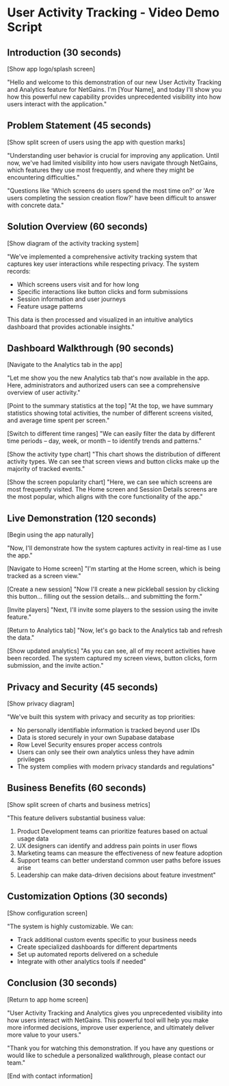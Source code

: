 # User Activity Tracking - Video Demo Script

## Introduction (30 seconds)
[Show app logo/splash screen]

"Hello and welcome to this demonstration of our new User Activity Tracking and Analytics feature for NetGains. I'm [Your Name], and today I'll show you how this powerful new capability provides unprecedented visibility into how users interact with the application."

## Problem Statement (45 seconds)
[Show split screen of users using the app with question marks]

"Understanding user behavior is crucial for improving any application. Until now, we've had limited visibility into how users navigate through NetGains, which features they use most frequently, and where they might be encountering difficulties."

"Questions like 'Which screens do users spend the most time on?' or 'Are users completing the session creation flow?' have been difficult to answer with concrete data."

## Solution Overview (60 seconds)
[Show diagram of the activity tracking system]

"We've implemented a comprehensive activity tracking system that captures key user interactions while respecting privacy. The system records:

- Which screens users visit and for how long
- Specific interactions like button clicks and form submissions
- Session information and user journeys
- Feature usage patterns

This data is then processed and visualized in an intuitive analytics dashboard that provides actionable insights."

## Dashboard Walkthrough (90 seconds)
[Navigate to the Analytics tab in the app]

"Let me show you the new Analytics tab that's now available in the app. Here, administrators and authorized users can see a comprehensive overview of user activity."

[Point to the summary statistics at the top]
"At the top, we have summary statistics showing total activities, the number of different screens visited, and average time spent per screen."

[Switch to different time ranges]
"We can easily filter the data by different time periods – day, week, or month – to identify trends and patterns."

[Show the activity type chart]
"This chart shows the distribution of different activity types. We can see that screen views and button clicks make up the majority of tracked events."

[Show the screen popularity chart]
"Here, we can see which screens are most frequently visited. The Home screen and Session Details screens are the most popular, which aligns with the core functionality of the app."

## Live Demonstration (120 seconds)
[Begin using the app naturally]

"Now, I'll demonstrate how the system captures activity in real-time as I use the app."

[Navigate to Home screen]
"I'm starting at the Home screen, which is being tracked as a screen view."

[Create a new session]
"Now I'll create a new pickleball session by clicking this button... filling out the session details... and submitting the form."

[Invite players]
"Next, I'll invite some players to the session using the invite feature."

[Return to Analytics tab]
"Now, let's go back to the Analytics tab and refresh the data."

[Show updated analytics]
"As you can see, all of my recent activities have been recorded. The system captured my screen views, button clicks, form submission, and the invite action."

## Privacy and Security (45 seconds)
[Show privacy diagram]

"We've built this system with privacy and security as top priorities:

- No personally identifiable information is tracked beyond user IDs
- Data is stored securely in your own Supabase database
- Row Level Security ensures proper access controls
- Users can only see their own analytics unless they have admin privileges
- The system complies with modern privacy standards and regulations"

## Business Benefits (60 seconds)
[Show split screen of charts and business metrics]

"This feature delivers substantial business value:

1. Product Development teams can prioritize features based on actual usage data
2. UX designers can identify and address pain points in user flows
3. Marketing teams can measure the effectiveness of new feature adoption
4. Support teams can better understand common user paths before issues arise
5. Leadership can make data-driven decisions about feature investment"

## Customization Options (30 seconds)
[Show configuration screen]

"The system is highly customizable. We can:
- Track additional custom events specific to your business needs
- Create specialized dashboards for different departments
- Set up automated reports delivered on a schedule
- Integrate with other analytics tools if needed"

## Conclusion (30 seconds)
[Return to app home screen]

"User Activity Tracking and Analytics gives you unprecedented visibility into how users interact with NetGains. This powerful tool will help you make more informed decisions, improve user experience, and ultimately deliver more value to your users."

"Thank you for watching this demonstration. If you have any questions or would like to schedule a personalized walkthrough, please contact our team."

[End with contact information]